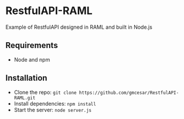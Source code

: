 # RestfulAPI-RAML
Example of RestfulAPI designed in RAML and built in Node.js

## Requirements

- Node and npm

## Installation

- Clone the repo: `git clone https://github.com/gmcesar/RestfulAPI-RAML.git`
- Install dependencies: `npm install`
- Start the server: `node server.js`

